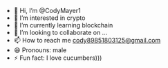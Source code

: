 - 👋 Hi, I’m @CodyMayer1
- 👀 I’m interested in crypto
- 🌱 I’m currently learning blockchain
- 💞️ I’m looking to collaborate on ...
- 📫 How to reach me cody89851803125@gmail.com
- 😄 Pronouns: male
- ⚡ Fun fact: I love cucumbers)))

<!---
CodyMayer1/CodyMayer1 is a ✨ special ✨ repository because its `README.md` (this file) appears on your GitHub profile.
You can click the Preview link to take a look at your changes.
--->
